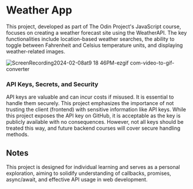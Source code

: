 # Weather App

This project, developed as part of The Odin Project's JavaScript course, focuses on creating a weather forecast site using the WeatherAPI. The key functionalities include location-based weather searches, the ability to toggle between Fahrenheit and Celsius temperature units, and displaying weather-related images.

![ScreenRecording2024-02-08at9 18 46PM-ezgif com-video-to-gif-converter](https://github.com/vndlgd/weather-app/assets/46804151/620a43f1-ab87-4329-9614-6c64d4193d8c)

### API Keys, Secrets, and Security

API keys are valuable and can incur costs if misused. It is essential to handle them securely. This project emphasizes the importance of not trusting the client (frontend) with sensitive information like API keys. While this project exposes the API key on GitHub, it is acceptable as the key is publicly available with no consequences. However, not all keys should be treated this way, and future backend courses will cover secure handling methods.

## Notes

This project is designed for individual learning and serves as a personal exploration, aiming to solidify understanding of callbacks, promises, async/await, and effective API usage in web development.
